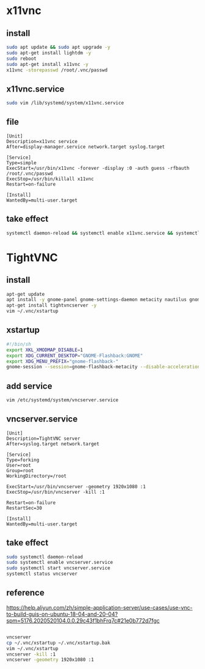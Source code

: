 # x11vnc

## install

```sh
sudo apt update && sudo apt upgrade -y
sudo apt-get install lightdm -y
sudo reboot
sudo apt-get install x11vnc -y
x11vnc -storepasswd /root/.vnc/passwd
```

## x11vnc.service

```sh
sudo vim /lib/systemd/system/x11vnc.service
```

## file

```
[Unit]
Description=x11vnc service
After=display-manager.service network.target syslog.target

[Service]
Type=simple
ExecStart=/usr/bin/x11vnc -forever -display :0 -auth guess -rfbauth /root/.vnc/passwd
ExecStop=/usr/bin/killall x11vnc
Restart=on-failure

[Install]
WantedBy=multi-user.target

```

## take effect

```sh
systemctl daemon-reload && systemctl enable x11vnc.service && systemctl start x11vnc.service && systemctl status x11vnc.service
```

# TightVNC

## install

```sh
apt-get update
apt install -y gnome-panel gnome-settings-daemon metacity nautilus gnome-terminal ubuntu-desktop
apt-get install tightvncserver -y
vim ~/.vnc/xstartup
```
## xstartup
```sh
#!/bin/sh
export XKL_XMODMAP_DISABLE=1
export XDG_CURRENT_DESKTOP="GNOME-Flashback:GNOME"
export XDG_MENU_PREFIX="gnome-flashback-"
gnome-session --session=gnome-flashback-metacity --disable-acceleration-check &
```
## add service
```sh
vim /etc/systemd/system/vncserver.service
```
## vncserver.service
```
[Unit]
Description=TightVNC server
After=syslog.target network.target

[Service]
Type=forking
User=root
Group=root
WorkingDirectory=/root

ExecStart=/usr/bin/vncserver -geometry 1920x1080 :1
ExecStop=/usr/bin/vncserver -kill :1

Restart=on-failure
RestartSec=30

[Install]
WantedBy=multi-user.target
```

## take effect
```sh
sudo systemctl daemon-reload
sudo systemctl enable vncserver.service
sudo systemctl start vncserver.service
systemctl status vncserver
```

## reference

https://help.aliyun.com/zh/simple-application-server/use-cases/use-vnc-to-build-guis-on-ubuntu-18-04-and-20-04?spm=5176.2020520104.0.0.29c43f1bhFrq7c#21e0b772d7fgc

```sh

vncserver
cp ~/.vnc/xstartup ~/.vnc/xstartup.bak
vim ~/.vnc/xstartup
vncserver -kill :1
vncserver -geometry 1920x1080 :1
```


